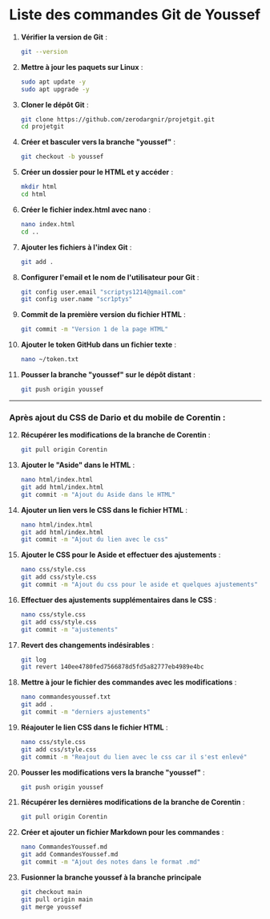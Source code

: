 # Liste des commandes Git de Youssef

1. **Vérifier la version de Git** :
   ```bash
   git --version
   ```

2. **Mettre à jour les paquets sur Linux** :
   ```bash
   sudo apt update -y
   sudo apt upgrade -y
   ```

3. **Cloner le dépôt Git** :
   ```bash
   git clone https://github.com/zerodargnir/projetgit.git
   cd projetgit
   ```

4. **Créer et basculer vers la branche "youssef"** :
   ```bash
   git checkout -b youssef
   ```

5. **Créer un dossier pour le HTML et y accéder** :
   ```bash
   mkdir html
   cd html
   ```

6. **Créer le fichier index.html avec nano** :
   ```bash
   nano index.html
   cd ..
   ```

7. **Ajouter les fichiers à l'index Git** :
   ```bash
   git add .
   ```

8. **Configurer l'email et le nom de l'utilisateur pour Git** :
   ```bash
   git config user.email "scriptys1214@gmail.com"
   git config user.name "scr1ptys"
   ```

9. **Commit de la première version du fichier HTML** :
   ```bash
   git commit -m "Version 1 de la page HTML"
   ```

10. **Ajouter le token GitHub dans un fichier texte** :
    ```bash
    nano ~/token.txt
    ```

11. **Pousser la branche "youssef" sur le dépôt distant** :
    ```bash
    git push origin youssef
    ```

---

### Après ajout du CSS de Dario et du mobile de Corentin :

12. **Récupérer les modifications de la branche de Corentin** :
    ```bash
    git pull origin Corentin
    ```

13. **Ajouter le "Aside" dans le HTML** :
    ```bash
    nano html/index.html
    git add html/index.html
    git commit -m "Ajout du Aside dans le HTML"
    ```

14. **Ajouter un lien vers le CSS dans le fichier HTML** :
    ```bash
    nano html/index.html
    git add html/index.html
    git commit -m "Ajout du lien avec le css"
    ```

15. **Ajouter le CSS pour le Aside et effectuer des ajustements** :
    ```bash
    nano css/style.css
    git add css/style.css
    git commit -m "Ajout du css pour le aside et quelques ajustements"
    ```

16. **Effectuer des ajustements supplémentaires dans le CSS** :
    ```bash
    nano css/style.css
    git add css/style.css
    git commit -m "ajustements"
    ```

17. **Revert des changements indésirables** :
    ```bash
    git log
    git revert 140ee4780fed7566878d5fd5a82777eb4989e4bc
    ```

18. **Mettre à jour le fichier des commandes avec les modifications** :
    ```bash
    nano commandesyoussef.txt
    git add .
    git commit -m "derniers ajustements"
    ```

19. **Réajouter le lien CSS dans le fichier HTML** :
    ```bash
    nano css/style.css
    git add css/style.css
    git commit -m "Reajout du lien avec le css car il s'est enlevé"
    ```

20. **Pousser les modifications vers la branche "youssef"** :
    ```bash
    git push origin youssef
    ```

21. **Récupérer les dernières modifications de la branche de Corentin** :
    ```bash
    git pull origin Corentin
    ```

22. **Créer et ajouter un fichier Markdown pour les commandes** :
    ```bash
    nano CommandesYoussef.md
    git add CommandesYoussef.md
    git commit -m "Ajout des notes dans le format .md"
    ```

23. **Fusionner la branche youssef à la branche principale**

    ```bash
    git checkout main
    git pull origin main
    git merge youssef
    ```
